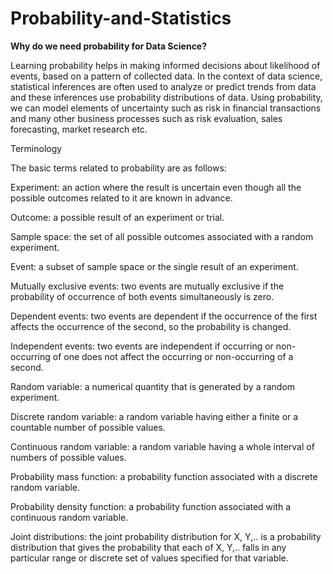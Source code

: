 # Probability-and-Statistics

**Why do we need probability for Data Science?**

Learning probability helps in making informed decisions about likelihood of events, based on a pattern of collected data. In the context of data science, statistical inferences are often used to analyze or predict trends from data and these inferences use probability distributions of data. Using probability, we can model elements of uncertainty such as risk in financial transactions and many other business processes such as risk evaluation, sales forecasting, market research etc.

Terminology

The basic terms related to probability are as follows:

Experiment: an action where the result is uncertain even though all the possible outcomes related to it are known in advance.

Outcome: a possible result of an experiment or trial.

Sample space: the set of all possible outcomes associated with a random experiment.

Event: a subset of sample space or the single result of an experiment.

Mutually exclusive events: two events are mutually exclusive if the probability of occurrence of both events simultaneously is zero.

Dependent events: two events are dependent if the occurrence of the first affects the occurrence of the second, so the probability is changed.

Independent events: two events are independent if occurring or non-occurring of one does not affect the occurring or non-occurring of a second.

Random variable: a numerical quantity that is generated by a random experiment.

Discrete random variable: a random variable having either a finite or a countable number of possible values.

Continuous random variable: a random variable having a whole interval of numbers of possible values.

Probability mass function: a probability function associated with a discrete random variable.

Probability density function: a probability function associated with a continuous random variable.

Joint distributions: the joint probability distribution for X, Y,.. is a probability distribution that gives the probability that each of X, Y,.. falls in any particular range or discrete set of values specified for that variable.
